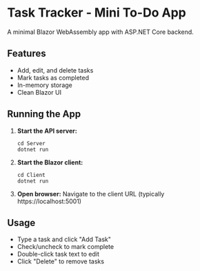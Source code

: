 # Task Tracker - Mini To-Do App

A minimal Blazor WebAssembly app with ASP.NET Core backend.

## Features
- Add, edit, and delete tasks
- Mark tasks as completed
- In-memory storage
- Clean Blazor UI

## Running the App

1. **Start the API server:**
   ```
   cd Server
   dotnet run
   ```

2. **Start the Blazor client:**
   ```
   cd Client
   dotnet run
   ```

3. **Open browser:** Navigate to the client URL (typically https://localhost:5001)

## Usage
- Type a task and click "Add Task"
- Check/uncheck to mark complete
- Double-click task text to edit
- Click "Delete" to remove tasks